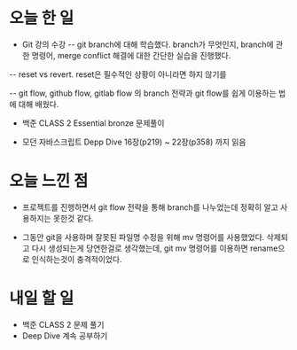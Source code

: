 # 오늘 한 일
- Git 강의 수강
-- git branch에 대해 학습했다. branch가 무엇인지, branch에 관한 명령어, merge conflict 해결에 대한 간단한 실습을 진행했다.

-- reset vs revert. reset은 필수적인 상황이 아니라면 하지 않기를 

-- git flow, github flow, gitlab flow 의 branch 전략과 git flow를 쉽게 이용하는 법에 대해 배웠다.

- 백준 CLASS 2 Essential bronze 문제풀이

- 모던 자바스크립트 Depp Dive 16장(p219) ~ 22장(p358) 까지 읽음

# 오늘 느낀 점
- 프로젝트를 진행하면서 git flow 전략을 통해 branch를 나누었는데 정확히 알고 사용하지는 못한것 같다.

- 그동안 git을 사용하며 잘못된 파일명 수정을 위해 mv 명령어를 사용했었다. 삭제되고 다시 생성되는게 당연한걸로 생각했는데, git mv 명령어를 이용하면 rename으로 인식하는것이 충격적이었다.

# 내일 할 일
- 백준 CLASS 2 문제 풀기
- Deep Dive 계속 공부하기
